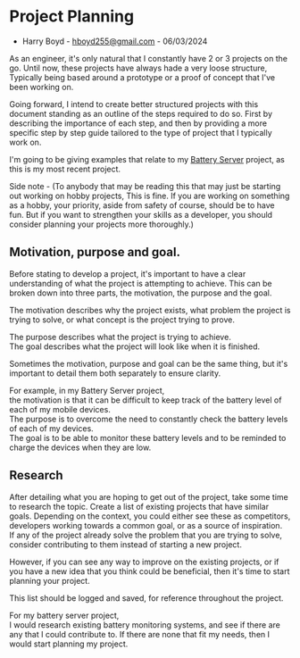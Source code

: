 # Project Planning

- Harry Boyd - hboyd255@gmail.com - 06/03/2024

As an engineer, it's only natural that I constantly have 2 or 3 projects on the
go. Until now, these projects have always hade a very loose structure, Typically
being based around a prototype or a proof of concept that I've been working on.

Going forward, I intend to create better structured projects with this document
standing as an outline of the steps required to do so. First by describing the
importance of each step, and then by providing a more specific step by step
guide tailored to the type of project that I typically work on.

I'm going to be giving examples that relate to my
[Battery Server](https://github.com/HBoyd255/BatteryServer) project, as this is
my most recent project.

Side note - (To anybody that may be reading this that may just be starting out
working on hobby projects, This is fine. If you are working on something as a
hobby, your priority, aside from safety of course, should be to have fun. But if
you want to strengthen your skills as a developer, you should consider planning
your projects more thoroughly.)

## Motivation, purpose and goal.

Before stating to develop a project, it's important to have a clear
understanding of what the project is attempting to achieve. This can be broken
down into three parts, the motivation, the purpose and the goal.

The motivation describes why the project exists, what problem the project is
trying to solve, or what concept is the project trying to prove.

The purpose describes what the project is trying to achieve.  
The goal describes what the project will look like when it is finished.

Sometimes the motivation, purpose and goal can be the same thing, but it's
important to detail them both separately to ensure clarity.

For example, in my Battery Server project,  
the motivation is that it can be difficult to keep track of the battery level of
each of my mobile devices.  
The purpose is to overcome the need to constantly check the battery levels of
each of my devices.  
The goal is to be able to monitor these battery levels and to be reminded to
charge the devices when they are low.

## Research

After detailing what you are hoping to get out of the project, take some time to
research the topic. Create a list of existing projects that have similar goals.
Depending on the context, you could either see these as competitors, developers
working towards a common goal, or as a source of inspiration.  
If any of the project already solve the problem that you are trying to solve,
consider contributing to them instead of starting a new project.

However, if you can see any way to improve on the existing projects, or if you
have a new idea that you think could be beneficial, then it's time to start
planning your project.

This list should be logged and saved, for reference throughout the project.

For my battery server project,  
I would research existing battery monitoring systems, and see if there are any
that I could contribute to. If there are none that fit my needs, then I would
start planning my project.

